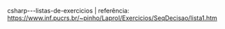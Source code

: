 csharp---listas-de-exercicios | referência: https://www.inf.pucrs.br/~pinho/LaproI/Exercicios/SeqDecisao/lista1.htm
